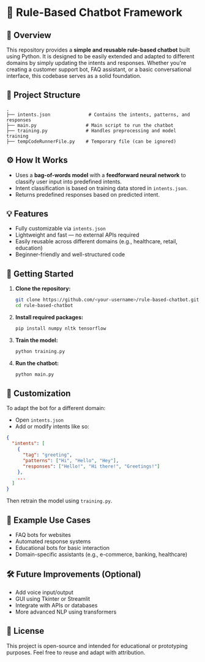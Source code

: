 # 🤖 Rule-Based Chatbot Framework

## 📝 Overview

This repository provides a **simple and reusable rule-based chatbot** built using Python. It is designed to be easily extended and adapted to different domains by simply updating the intents and responses. Whether you're creating a customer support bot, FAQ assistant, or a basic conversational interface, this codebase serves as a solid foundation.

## 📂 Project Structure

```
.
├── intents.json              # Contains the intents, patterns, and responses
├── main.py                  # Main script to run the chatbot
├── training.py              # Handles preprocessing and model training
├── tempCodeRunnerFile.py    # Temporary file (can be ignored)
```

## ⚙️ How It Works

* Uses a **bag-of-words model** with a **feedforward neural network** to classify user input into predefined intents.
* Intent classification is based on training data stored in `intents.json`.
* Returns predefined responses based on predicted intent.

## 💡 Features

* Fully customizable via `intents.json`
* Lightweight and fast — no external APIs required
* Easily reusable across different domains (e.g., healthcare, retail, education)
* Beginner-friendly and well-structured code

## 🚀 Getting Started

1. **Clone the repository:**

   ```bash
   git clone https://github.com/<your-username>/rule-based-chatbot.git
   cd rule-based-chatbot
   ```

2. **Install required packages:**

   ```bash
   pip install numpy nltk tensorflow
   ```

3. **Train the model:**

   ```bash
   python training.py
   ```

4. **Run the chatbot:**

   ```bash
   python main.py
   ```

## 🧠 Customization

To adapt the bot for a different domain:

* Open `intents.json`
* Add or modify intents like so:

```json
{
  "intents": [
    {
      "tag": "greeting",
      "patterns": ["Hi", "Hello", "Hey"],
      "responses": ["Hello!", "Hi there!", "Greetings!"]
    },
    ...
  ]
}
```

Then retrain the model using `training.py`.

## 🔁 Example Use Cases

* FAQ bots for websites
* Automated response systems
* Educational bots for basic interaction
* Domain-specific assistants (e.g., e-commerce, banking, healthcare)

## 🛠 Future Improvements (Optional)

* Add voice input/output
* GUI using Tkinter or Streamlit
* Integrate with APIs or databases
* More advanced NLP using transformers

## 📄 License

This project is open-source and intended for educational or prototyping purposes. Feel free to reuse and adapt with attribution.

